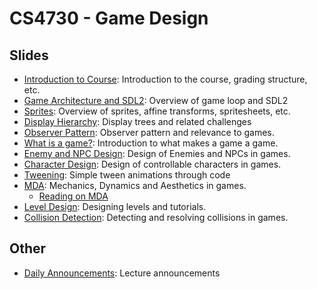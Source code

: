 CS4730 - Game Design
===============================

<a name="introduction"></a>Slides
--------------------------------------- 


- [Introduction to Course](./00-courseIntro.pptx): Introduction to the course, grading structure, etc.
- [Game Architecture and SDL2](./GameArchitecture.pptx): Overview of game loop and SDL2
- [Sprites](./Sprites.pptx): Overview of sprites, affine transforms, spritesheets, etc.
- [Display Hierarchy](./DisplayHierarchy.pptx): Display trees and related challenges
- [Observer Pattern](./ObserverDesignPattern.pptx): Observer pattern and relevance to games.
- [What is a game?](./WhatIsAGame.pptx): Introduction to what makes a game a game.
- [Enemy and NPC Design](./EnemyDesign.pptx): Design of Enemies and NPCs in games.
- [Character Design](./CharacterDesign.pptx): Design of controllable characters in games.
- [Tweening](./Tweening.pptx): Simple tween animations through code
- [MDA](./MDA.pptx): Mechanics, Dynamics and Aesthetics in games.
	- [Reading on MDA](../readings/MDA.pdf)
- [Level Design](./LevelDesign.pptx): Designing levels and tutorials.
- [Collision Detection](./CollisionDetection.pptx): Detecting and resolving collisions in games.

<a name="introduction"></a>Other
--------------------------------------- 

- [Daily Announcements](./dailyAnnouncements.pptx): Lecture announcements